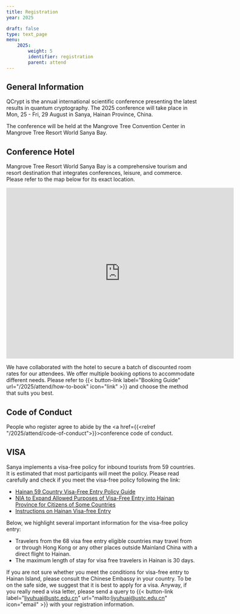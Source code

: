 ```yaml
---
title: Registration
year: 2025

draft: false
type: text_page
menu:
    2025:
        weight: 5
        identifier: registration
        parent: attend
---
```


<!-- ## Online registration for QCrypt 2025 is now closed! See you in Vigo! -->

<!-- <strong>To guarantee an optimal experience to all attendees the number of registrations is limited to 350. Register soon to be sure to participate!</strong>

{{< button-link label="Register" url="https://qcrypt.linckia.gal/" icon="link" target="_blank">}}<br>
<a style="color: red"></a>

In case of questions or technical difficulties with the registration process, please contact: {{< button-link label="qcrypt2025@vqcc.uvigo.es" url="mailto:qcrypt2025@vqcc.uvigo.es " icon="email" >}}

<strong>Missed the deadline for online registration? Before planning a trip to Vigo to attempt onsite registration, please contact {{< button-link label="2025@qcrypt.net" url="mailto:2025@qcrypt.net" icon="email" >}} to confirm that spots are still available. </strong> -->

## General Information

QCrypt is the annual international scientific conference presenting the latest results in quantum cryptography. The 2025 conference will take place in Mon, 25 - Fri, 29 August in Sanya, Hainan Province, China.

The conference will be held at the Mangrove Tree Convention Center in Mangrove Tree Resort World Sanya Bay.

## Conference Hotel

Mangrove Tree Resort World Sanya Bay is a comprehensive tourism and resort destination that integrates conferences, leisure, and commerce. Please refer to the map below for its exact location.

<p><iframe id="map-canvas" class="map_part" width="600"  height="450"  frameborder="0" scrolling="no" marginheight="0" marginwidth="0" src="https://maps.google.com/maps?width=100%&amp;height=100%&amp;hl=en&amp;q=Mangrove Tree Resort World Sanya Bay, 155 Fenghuang Rd, Tianya District, Sanya, Hainan, China, 572000&amp;t=&amp;z=14&amp;ie=UTF8&amp;iwloc=B&amp;output=embed">Powered by <a href="https://www.googlemapsgenerator.com/">google maps embed</a> and <a href="https://howtostopgamstop.com/">how to get around gamstop</a></iframe></p>

We have collaborated with the hotel to secure a batch of discounted room rates for our attendees. We offer multiple booking options to accommodate different needs. Please refer to {{< button-link label="Booking Guide" url="/2025/attend/how-to-book" icon="link" >}} and choose the method that suits you best.

<!-- The registration fees are as follows:

| Fees                 | Early Bird    | Regular      | Only onsite registration |
| :------------------- | :------------ | :----------- | :----------------------- |
|                      | Until July 5. | Until Aug 9. | From Aug 10 onwards.     |
| Student Registration | EUR€450       | EUR€550      | EUR€600                  |
| General Registration | EUR€650       | EUR€750      | EUR€825                  | -->

<!-- The registration fees include:

• All sessions and program materials.

• Evening reception on Monday.

• Banquet Dinner.

• Daily refreshment breaks.

• Option to participate in lab tours/excursions on Wednesday. -->

## Code of Conduct

People who register agree to abide by the <a href={{<relref "/2025/attend/code-of-conduct">}}>conference code of conduct</a>.

## VISA

Sanya implements a visa-free policy for inbound tourists from 59 countries. It is estimated that most participants will meet the policy. Please read carefully and check if you meet the visa-free policy following the link:

-   [Hainan 59 Country Visa-Free Entry Policy Guide](https://en.hainan.gov.cn/englishgov/Application/202112/d29eec2f775d4b2294e2061a78c28d70.shtml)
-   [NIA to Expand Allowed Purposes of Visa-Free Entry into Hainan Province for Citizens of Some Countries](https://en.nia.gov.cn//n147413/c160943/content.html)
-   [Instructions on Hainan Visa-free Entry](https://mp.weixin.qq.com/s/lRf8nF_KwMSXpx1TxewsNg)

Below, we highlight several important information for the visa-free policy entry:

-   Travelers from the 68 visa free entry eligible countries may travel from or through Hong Kong or any other places outside Mainland China with a direct flight to Hainan.
-   The maximum length of stay for visa free travelers in Hainan is 30 days.

If you are not sure whether you meet the conditions for visa-free entry to Hainan Island, please consult the Chinese Embassy in your country. To be on the safe side, we suggest that it is best to apply for a visa. Anyway, if you really need a visa letter, please send a query to {{< button-link label="liyuhuai@ustc.edu.cn" url="mailto:liyuhuai@ustc.edu.cn" icon="email" >}} with your registration information.

<!-- Visa letter requests can be made directly at the email address {{< button-link label="qcrypt2025@vqcc.uvigo.es" url="mailto:qcrypt2025@vqcc.uvigo.es" icon="email" >}} -->

<!--If you wish to participate in person, please check with the Taiwan Embassy near your region for VISA application process (<a target="_blank" href="https://www.boca.gov.tw/lp-206-2.html">https://www.boca.gov.tw/lp-206-2.html</a>). After your VISA application is approved, please write to us at {{< button-link label="2022@qcrypt.net" url="mailto:2022@qcrypt.net" icon="email" >}} , we will send you a link to pay for the balance of the registration fee.

P.S. If you need an invitation letter for the VISA application, please reply to the registration confirmation letter. -->

<!--### Student Fee Waiver
A limited amount of funding is available to support students who need assistance and would not be able to attend without it. Students seeking a fee waiver should write to the conference organizers at {{< button-link label="2025@QCRYPT.NET" url="mailto:2025@QCRYPT.NET?subject=QCrypt 2025 Student Fee Waiver" icon="email" >}}
 with the subject line “QCrypt 2025 Student Fee Waiver” <strong> by July 15<sup>th</sup> </strong> to receive further instructions. -->

<!-- **You can still register for the conference, but participation links will only be sent out twice a day.** In the meanwhile, you can watch the live stream on our QCrypt Conference YouTube channel: https://www.youtube.com/channel/UClpn9CxuZPHw3nzhdv0m3Hw/videos

In case of questions or technical difficulties, please contact: {{< button-link label="2022@qcrypt.net" url="mailto:2022@qcrypt.net" icon="email" >}}-->

